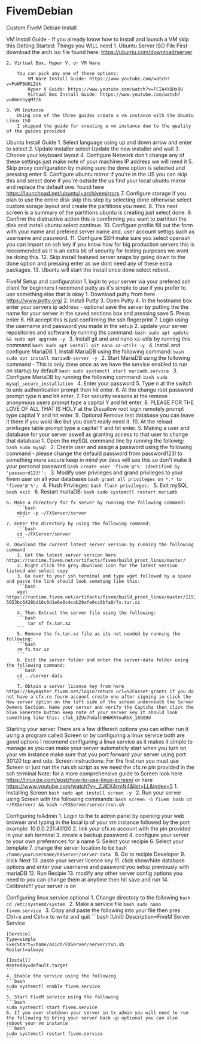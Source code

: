 # FivemDebian
Custom FiveM Debian Install

VM Install Guide - If you already know how to install and launch a VM skip this
  Getting Started:
    Things you WILL need
    1. Ubuntu Server ISO File
        First download the arch iso file found here: https://ubuntu.com/download/server

    2. Virtual Box, Hyper V, or VM Ware

        You can pick any one of these options:
            VM Ware Install Guide: https://www.youtube.com/watch?v=PoNPBdKLZdk
            Hyper V Guide: https://www.youtube.com/watch?v=FCIA4YQHx9U
            Virtual Box Install Guide: https://www.youtube.com/watch?v=8mns5yqMfZk

    3. VM Instance
        Using one of the three guides create a vm instance with the Ubuntu Linux ISO
        I skipped the guide for creating a vm instance due to the quality of the guides provided

Ubuntu Install Guide
    1. Select language using up and down arrow and enter to select
    2. Update installer select Update the new installer and wait
    3. Choose your keyboard layout
    4. Configure Network don't change any of these settings just make note of your machines IP address we will need it
    5. Skip proxy configuration by making sure the done option is selected and pressing enter
    6. Configure ubuntu mirror if you're in the US you can skip this and select done if you're outside the us find your local ubuntu mirror and replace the default one. found here https://launchpad.net/ubuntu/+archivemirrors
    7. Configure storage if you plan to use the entire disk skip this step by selecting done otherwise select custom sorage layout and create the partitions you need.
    8. This next screen is a summary of the partitions ubuntu is creating just select done.
    9. Confirm the distructive action this is comfirming you want to partition the disk and install ubuntu select continue.
    10. Configure profile fill out the form with your name and prefered server name and, user account settigs such as username and password.
    11. Configure SSH make sure you select openssh you can import an ssh key if you know how for big production servers this is reccomended as it is an extra bit of security for testing purposes we wont be doing this.
    12. Skip install featured server snaps by going down to the done option and pressing enter as we dont need any of these extra packages.
    13. Ubuntu will start the install once done select reboot.

FiveM Setup and configuration
    1. login to your server via your prefered ssh client for beginners I recomend putty as it's simple to use if you prefer to use something else that is okay
        1. Download putty from here https://www.putty.org/
        2. Install Putty
        3. Open Putty
        4. In the hostname box enter your servers ip address - optional save the server by putting the the name for your server in the saved sections box and pressing save
        5. Press enter
        6. Hit accept this is just confirming the ssh fingerprint 
        7. Login using the username and password you made in the setup
    2. update your server repositories and software by running ths command:
        ```bash
        sudo apt update && sudo apt upgrade -y
        ```
    3. Install git and and nano xz-utils by running this command
        ```bash
        sudo apt install git nano xz-utils -y
        ```
    4. Install and configure MariaDB
        1. Install MariaDB using the following command:
        ```bash
        sudo apt install mariadb-server -y
        ```
        2. Start MariaDB using the following command - This is only done once as we have the service enabled to run on startup by default
        ```bash
            sudo systemctl start mariadb.service
        ```
        3. Configure MariaDB by running the following command:
        ```bash
        sudo mysql_secure_installation
        ```
        4. Enter your password
        5. Type n at the switch to unix authentication prompt then hit enter.
        6. At the change root password prompt type n and hit enter.
        7. For security reasons at the remove anonymous users prompt type a capital Y and hit enter.
        8. PLEASE FOR THE LOVE OF ALL THAT IS HOLY at the Dissallow root login remotely prompt type capital Y and hit enter.
        9. Optional Remove test database you can leave it there if you wold like but you don't really need it.
        10. At the reload privlisges table prompt type a capital Y and hit enter.
    5. Making a user and database for your server aswell as granting access to that user to change that database
        1. Open the mySQL command line by running the followig:
            ```bash
            sudo mysql
            ```
        2. Create user and assign a password using the following command - please change the defauld password from password123! to something more secure keep in mind yor devs will see this so don't make it your personal password
        ```bash
        create user 'fivem'@'%' identified by 'password123!';
        ```
        3. Modify user privileges and grand privileges to your fivem user on all your databases
        ```bash
        grant all privileges on *.* to 'fivem'@'%';
        ```
        4. Flush Privileges:
        ```bash
        flush privileges;
        ```
        5. Exit mySQL
        ```bash
        exit
        ```
        6. Restart mariaDB:
        ```bash
        sudo systemctl restart mariadb
        ```

    6. Make a directory for fx server by running the following command: 
        ```bash
        mkdir -p ~/FXServer/server
        ```
    7. Enter the directory by using the following command:
        ```bash
        cd ~/FXServer/server
        ```
    8. Download the current latest server version by running the following command
        1. Get the latest server version here https://runtime.fivem.net/artifacts/fivem/build_proot_linux/master/
        2. Right click the grey download icon for the latest version listecd and select copy
        3. Go over to your ssh terminal and type wget followed by a space and paste the link should look someting like this:
        ```bash
        wget https://runtime.fivem.net/artifacts/fivem/build_proot_linux/master/11535-5053bc6428bd16c6d1e6e8c4cab29afe0cc9bfa0/fx.tar.xz
        ```
        4. Then Extract the server file using the following:
        ```bash
            tar xf fx.tar.xz
        ```
        5. Remove the fx.tar.xz file as its not needed by running the following:
        ```bash
        rm fx.tar.xz
        ```
        6. Exit the server folder and enter the server-data folder using the following command:
        ```bash
        cd ../server-data
        ``` 
        7. Obtain a server licence key from here https://keymaster.fivem.net/login?return_url=%2Fasset-grants if you do not have a cfx.re fourm account create one after signing in click the New server option on the left side of the screen underneath the Server Owners Section. Name your server and verify the Captcha then click the blue Generate button keep note of your server key it should look something like this: cfxk_1ZUo7hdalh8HWKRYnuRkX_10GG9d

Starting your server 
    There are a few different options you can either run it using a program called Screen or by configuring a linux service both are good options I recomend configuring a linux service as it makes it simple to manage as you can make your server automaticly start when you turn on your vm instance make sure that you port forward your server using port 30120 tcp and udp.
        Screen instructions:
            For the first run you must use Screen or just run the run.sh script as we need the cfx.re pin provided in the ssh terminal
        Note: for a more comprehensive guide to Screen look here https://linuxize.com/post/how-to-use-linux-screen/ or here https://www.youtube.com/watch?v=_ZJiEX4rmN4&list=LL&index=5
            1. Installing Screen
            ```bash
            sudo apt install screen -y
            ```
            2. Run your server using Screen with the following commands:
            ```bash
            screen -S fivem
            ```
            ```bash
            cd ~/FXServer/ && bash ~/FXServer/server/run.sh
            ```

Configuring txAdmin
    1. Login to the tx admin panel by opening your web browser and typing in the local ip of your vm instance followed by the port example:
    10.0.0.231:40120
    2. link your cfx.re account with the pin provided in your ssh terminal
    3. create a backup password
    4. configure your server to your own preferences for a name
    5. Select your recipie 
    6. Select your template 
    7. change the server location to be 
    ```bash
    /home/yourusername/FXServer/server-data
    ```
    8. Go to recipie Developer
    9. click Next
    10. paste your server licence key
    11. click show/hide database options and enter your username and password you setup previously with mariaDB
    12. Run Recipie
    13. modify any other server config options you need to you can change them at anytime then hit save and run
    14. Celibrate!!! your server is on 

Configuring linux service optional
    1. Change directory to the following
    ```bash
    cd /etc/systemd/system
    ```
    2. Make a service file
    ```bash
    sudo nano fivem.service
    ```
    3. Copy and paste the following into your file then pres Ctrl+s and Ctrl+x to write and quit
    ```bash
    [Unit]
    Description=FiveM Server Service

    [Service]
    Type=simple
    ExecStart=/home/as1ch/FXServer/server/run.sh
    Restart=always

    [Install]
    WantedBy=default.target
    ```
    4. Enable the service using the following
    ```bash
    sudo systemctl enable fivem.service
    ```
    5. Start FiveM service using the following
    ```bash
    sudo systemctl start fivem.service
    6. If you ever shutdown your server in tx admin you will need to run the following to bring your server back up optional you can also reboot your vm instance
    ```bash
    sudo systemctl restart fivem.service
    ```    
